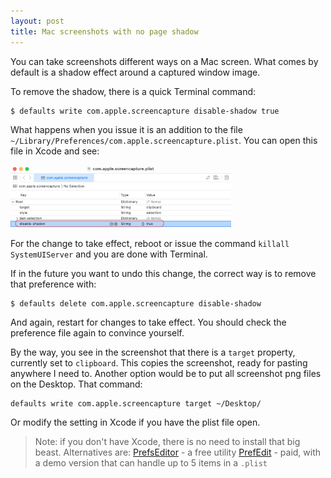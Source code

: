 ```yaml
---
layout: post
title: Mac screenshots with no page shadow
---
```


You can take screenshots different ways on a Mac screen. What comes by default is a shadow effect around a captured window image.

To remove the shadow, there is a quick Terminal command:
```
$ defaults write com.apple.screencapture disable-shadow true
```

What happens when you issue it is an addition to the file `~/Library/Preferences/com.apple.screencapture.plist`. You can open this file in Xcode and see:

<img class="centered" width="70%;" src="/assets/images/2023-06-15a.png" />

For the change to take effect, reboot or issue the command `killall SystemUIServer` and you are done with Terminal.

If in the future you want to undo this change, the correct way is to remove that preference with:
```
$ defaults delete com.apple.screencapture disable-shadow
```

And again, restart for changes to take effect. You should check the preference file again to convince yourself.

By the way, you see in the screenshot that there is a `target` property, currently set to `clipboard`. This copies the screenshot, ready for pasting anywhere I need to. Another option would be to put all screenshot png files on the Desktop. That command:
```
defaults write com.apple.screencapture target ~/Desktop/
```

Or modify the setting in Xcode if you have the plist file open.

> Note: if you don't have Xcode, there is no need to install that big beast. Alternatives are: 
> [PrefsEditor](http://apps.tempel.org/PrefsEditor/) - a free utility
> [PrefEdit](http://www.bresink.com/osx/PrefEdit.html) - paid, with a demo version that can handle up to 5 items in a `.plist`
